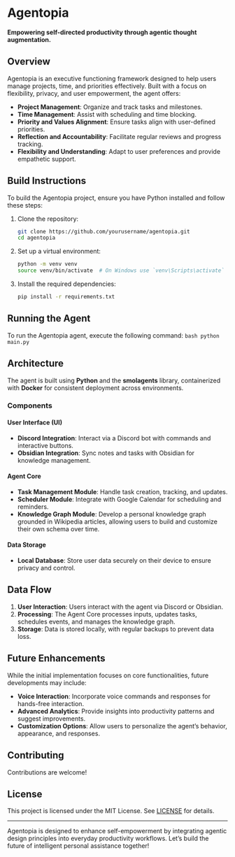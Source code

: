# Agentopia

**Empowering self-directed productivity through agentic thought augmentation.**

## Overview

Agentopia is an executive functioning framework designed to help users manage projects, time, and priorities effectively. Built with a focus on flexibility, privacy, and user empowerment, the agent offers:

- **Project Management**: Organize and track tasks and milestones.
- **Time Management**: Assist with scheduling and time blocking.
- **Priority and Values Alignment**: Ensure tasks align with user-defined priorities.
- **Reflection and Accountability**: Facilitate regular reviews and progress tracking.
- **Flexibility and Understanding**: Adapt to user preferences and provide empathetic support.

## Build Instructions

To build the Agentopia project, ensure you have Python installed and follow these steps:

1. Clone the repository:
   ```bash
   git clone https://github.com/yourusername/agentopia.git
   cd agentopia
   ```

2. Set up a virtual environment:
   ```bash
   python -m venv venv
   source venv/bin/activate  # On Windows use `venv\Scripts\activate`
   ```

3. Install the required dependencies:
   ```bash
   pip install -r requirements.txt
   ```

## Running the Agent

To run the Agentopia agent, execute the following command:
    ```bash
    python main.py
    ```

## Architecture

The agent is built using **Python** and the **smolagents** library, containerized with **Docker** for consistent deployment across environments.

### Components

#### **User Interface (UI)**
- **Discord Integration**: Interact via a Discord bot with commands and interactive buttons.
- **Obsidian Integration**: Sync notes and tasks with Obsidian for knowledge management.

#### **Agent Core**
- **Task Management Module**: Handle task creation, tracking, and updates.
- **Scheduler Module**: Integrate with Google Calendar for scheduling and reminders.
- **Knowledge Graph Module**: Develop a personal knowledge graph grounded in Wikipedia articles, allowing users to build and customize their own schema over time.

#### **Data Storage**
- **Local Database**: Store user data securely on their device to ensure privacy and control.

## Data Flow

1. **User Interaction**: Users interact with the agent via Discord or Obsidian.
2. **Processing**: The Agent Core processes inputs, updates tasks, schedules events, and manages the knowledge graph.
3. **Storage**: Data is stored locally, with regular backups to prevent data loss.

## Future Enhancements

While the initial implementation focuses on core functionalities, future developments may include:

- **Voice Interaction**: Incorporate voice commands and responses for hands-free interaction.
- **Advanced Analytics**: Provide insights into productivity patterns and suggest improvements.
- **Customization Options**: Allow users to personalize the agent’s behavior, appearance, and responses.

## Contributing

Contributions are welcome!

## License

This project is licensed under the MIT License. See [LICENSE](LICENSE) for details.

---

Agentopia is designed to enhance self-empowerment by integrating agentic design principles into everyday productivity workflows. Let’s build the future of intelligent personal assistance together!
